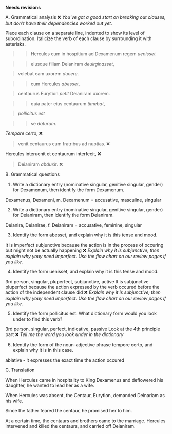**Needs revisions**

A. Grammatical analysis ❌ *You've got a good start on breaking out clauses, but don't have their dependencies worked out yet.*

Place each clause on a separate line, indented to show its level of subordination. Italicize the verb of each clause by surrounding it with asterisks.

>>Hercules cum in hospitium ad Dexamenum regem *uenisset*

>> eiusque filiam Deianiram *deuirginasset*,

> volebat eam uxorem *ducere*.

>> cum Hercules *abesset*, 

> centaurus Eurytion *petit* Deianiram uxorem.

>>quia pater eius centaurum *timebat*,

> *pollicitus est* 

>> se *daturum*.

*Tempore certo*,  ❌

> venit centaurus cum fratribus ad nuptias. ❌

Hercules interuenit et centaurum interfecit, ❌

> Deianiram *abduxit*. ❌

B. Grammatical questions

1. Write a dictionary entry (nominative singular, genitive singular, gender) for Dexamenum, then identify the form Dexamenum.

Dexamenus, Dexameni, m. 
Dexamenum = accusative, masculine, singular

2. Write a dictionary entry (nominative singular, genitive singular, gender) for Deianiram, then identify the form Deianiram.

Deianira, Deianirae, f. 
Deianiram = accusative, feminine, singular

3. Identify the form abesset, and explain why it is this tense and mood. 

It is imperfect subjunctive because the action is in the process of occuring but might not be actually happening ❌ *Explain why it is subjunctive; then explain why youy need imperfect. Use the flow chart on our review pages if you like.*

4. Identify the form uenisset, and explain why it is this tense and mood.

3rd person, singular, pluperfect, subjunctive, active
It is subjunctive pluperfect because the action expressed by the verb occured before the action of the independent clause did ❌ *Explain why it is subjunctive; then explain why youy need imperfect. Use the flow chart on our review pages if you like.*

5. Identify the form pollicitus est. What dictionary form would you look under to find this verb?

3rd person, singular, perfect, indicative, passive
Look at the 4th principle part ❌ *Tell me the word you look under in the dictionary*

6. Identify the form of the noun-adjective phrase tempore certo, and explain why it is in this case.

ablative - it expresses the exact time the action occured

C. Translation

When Hercules came in hospitality to King Dexamenus and deflowered his daughter, he wanted to lead her as a wife.

When Hercules was absent, the Centaur, Eurytion, demanded Deinariam as his wife. 

Since the father feared the centaur, he promised her to him. 

At a certain time, the centaurs and brothers came to the marriage. Hercules intervened and killed the centaurs, and carried off Deianiram.

